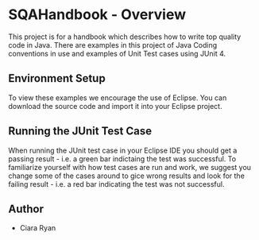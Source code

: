 # SQAHandbook - Overview
This project is for a handbook which describes how to write top quality code in Java. 
There are examples in this project of Java Coding conventions in use and examples of Unit Test cases using JUnit 4.

## Environment Setup
To view these examples we encourage the use of Eclipse. You can download the source code and import it into your Eclipse project.

## Running the JUnit Test Case
When running the JUnit test case in your Eclipse IDE you should get a passing result - i.e. a green bar indictaing the test was successful.
To familiarize yourself with how test cases are run and work, we suggest you change some of the cases around to gice wrong results and look
for the failing result - i.e. a red bar indicating the test was not successful.

## Author
* Ciara Ryan
